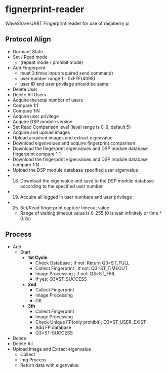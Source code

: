 # fignerprint-reader
WaveShare UART Fingerprint reader for use of raspberry pi

## Protocol Align

* Dormant State
* Set / Read mode 
	* (repeat mode / prohibit mode)
* Add Fingerprint 
	* must 3 times input(required send command)
	* user number range 1 - 0xFFF(4095)
	* user ID and user privilege should be same
* Delete User
* Delete All Users
* Acquire the total number of users
* Compare 1:1
* Compare 1:N
* Acquire user privilege
* Acquire DSP module version
* Set Read Comparison level (level range is 0-9, default 5)
* Acquire and upload images
* Upload acquired images and extract eigenvalue
* Download eigenvalues and acquire fingerprint comparison
* Download the fingerprint eigenvalues and DSP module database fingerprint compare 1:1
* Download the fingerprint eigenvalues and DSP module database compare 1:N
* Upload the DSP module database specified user eigenvalue
* 18) Download the eigenvalue and save to the DSP module database according to the specified user number
* 19) Acquire all logged in user numbers and user privilege
* 25) Set/Read fingerprint capture timeout value 
	* Range of waiting timeout value is 0-255 (0 is wait infinitely or time * 0.2s)

## Process

* Add
	* Start
		* **1st Cycle**
			* Check Database ; if not: Return Q3=ST_FULL
			* Collect Fingerprint ; if not: Q3=ST_TIMEOUT
			* Image Processing ; if not: Q3=ST_FAIL
			* If yes; Q3=ST_SUCCESS
		* **2nd**
			* Collect Fingerprint
			* Image Processing
			* OK
		* **3th**
			* Collect Fingerprint
			* Image Processing
			* Check Unique FP(only prohibit); Q3=ST_USER_EXIST
			* Add FP database
			* Q3=ST-SUCCESS
* Delete
* Delete All
* Upload Image and Extract eigenvalue
	* Collect
	* Img Process
	* Return data with eigenvalue
